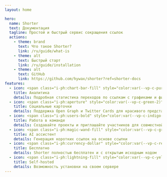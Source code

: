 ```yaml
---
layout: home

hero:
  name: Shorter
  text: Документация
  tagline: Простой и быстрый сервис сокращения ссылок
  actions:
    - theme: brand
      text: Что такое Shorter?
      link: /ru/guide/what-is
    - theme: alt
      text: Быстрый старт
      link: /ru/guide/installation
    - theme: alt
      text: GitHub
      link: https://github.com/hywax/shorter?ref=shorter-docs
features:
  - icon: <span class="i-ph:chart-bar-fill" style="color:var(--vp-c-purple-2)"></span>
    title: Аналитика
    details: Подробная статистика переходов по ссылкам с графиками и фильтрами
  - icon: <span class="i-ph:aperture" style="color:var(--vp-c-green-2)"></span>
    title: Социальные карточки
    details: Поддержка Open Graph и Twitter Cards для красивого представления ссылок
  - icon: <span class="i-ph:users-bold" style="color:var(--vp-c-indigo-2)"></span>
    title: Работа в команде
    details: Создавайте проекты и приглашайте участников для совместной работы
  - icon: <span class="i-ph:magic-wand-fill" style="color:var(--vp-c-green-2)"></span>
    title: AI ассистент
    details: Генерация коротких ссылок на основе ссылки
  - icon: <span class="i-ph:currency-dollar" style="color:var(--vp-c-red-2)"></span>
    title: Бесплатно
    details: Shorter полностью бесплатен и с открытым исходным кодом
  - icon: <span class="i-ph:lightning-fill" style="color:var(--vp-c-yellow-2)"></span>
    title: Self-hosted
    details: Возможность установки на своем сервере
---
```

